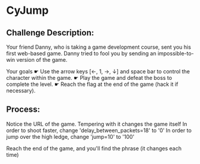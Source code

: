 # CyJump

## Challenge Description:
Your friend Danny, who is taking a game development course, sent you his first web-based game.
Danny tried to fool you by sending an impossible-to-win version of the game.

Your goals
☛ Use the arrow keys [←, 1, →, ↓] and space bar to control the character within the game.
☛ Play the game and defeat the boss to complete the level.
☛ Reach the flag at the end of the game (hack it if necessary).

## Process:
Notice the URL of the game.
Tempering with it changes the game itself
In order to shoot faster, change 'delay_between_packets=18' to '0'
In order to jump over the high ledge, change 'jump=10' to '100'

Reach the end of the game, and you'll find the phrase (it changes each time)
